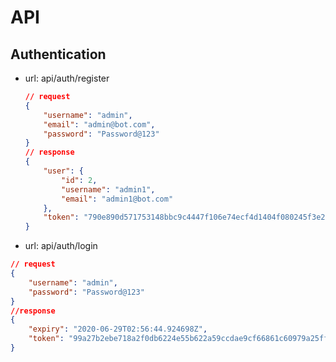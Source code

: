 # API

## Authentication

- url: api/auth/register

    ```json
    // request
    {
        "username": "admin",
        "email": "admin@bot.com",
        "password": "Password@123"
    }
    // response
    {
        "user": {
            "id": 2,
            "username": "admin1",
            "email": "admin1@bot.com"
        },
        "token": "790e890d571753148bbc9c4447f106e74ecf4d1404f080245f3e259703d58b09"
    }
    ```

- url: api/auth/login

```json
// request
{
    "username": "admin",
    "password": "Password@123"
}
//response
{
    "expiry": "2020-06-29T02:56:44.924698Z",
    "token": "99a27b2ebe718a2f0db6224e55b622a59ccdae9cf66861c60979a25ffb4f133e"
}
```
